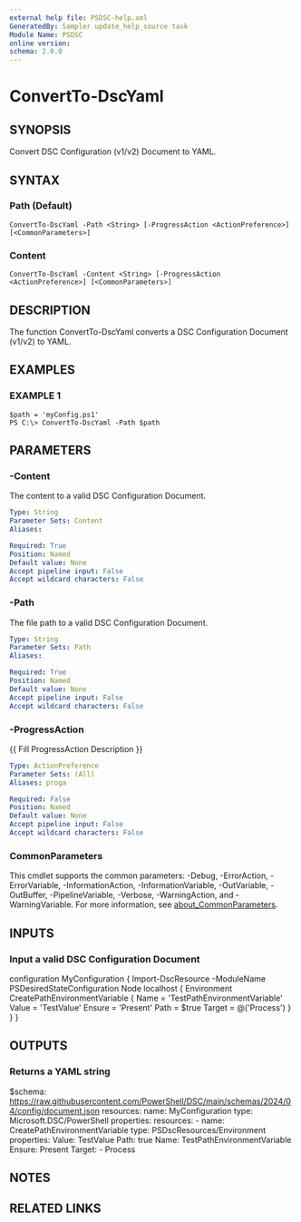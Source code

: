 ```yaml
---
external help file: PSDSC-help.xml
GeneratedBy: Sampler update_help_source task
Module Name: PSDSC
online version:
schema: 2.0.0
---
```


# ConvertTo-DscYaml

## SYNOPSIS
Convert DSC Configuration (v1/v2) Document to YAML.

## SYNTAX

### Path (Default)
```
ConvertTo-DscYaml -Path <String> [-ProgressAction <ActionPreference>] [<CommonParameters>]
```

### Content
```
ConvertTo-DscYaml -Content <String> [-ProgressAction <ActionPreference>] [<CommonParameters>]
```

## DESCRIPTION
The function ConvertTo-DscYaml converts a DSC Configuration Document (v1/v2) to YAML.

## EXAMPLES

### EXAMPLE 1
```
$path = 'myConfig.ps1'
PS C:\> ConvertTo-DscYaml -Path $path
```

## PARAMETERS

### -Content
The content to a valid DSC Configuration Document.

```yaml
Type: String
Parameter Sets: Content
Aliases:

Required: True
Position: Named
Default value: None
Accept pipeline input: False
Accept wildcard characters: False
```

### -Path
The file path to a valid DSC Configuration Document.

```yaml
Type: String
Parameter Sets: Path
Aliases:

Required: True
Position: Named
Default value: None
Accept pipeline input: False
Accept wildcard characters: False
```

### -ProgressAction
{{ Fill ProgressAction Description }}

```yaml
Type: ActionPreference
Parameter Sets: (All)
Aliases: proga

Required: False
Position: Named
Default value: None
Accept pipeline input: False
Accept wildcard characters: False
```

### CommonParameters
This cmdlet supports the common parameters: -Debug, -ErrorAction, -ErrorVariable, -InformationAction, -InformationVariable, -OutVariable, -OutBuffer, -PipelineVariable, -Verbose, -WarningAction, and -WarningVariable. For more information, see [about_CommonParameters](http://go.microsoft.com/fwlink/?LinkID=113216).

## INPUTS

### Input a valid DSC Configuration Document
configuration MyConfiguration {
    Import-DscResource -ModuleName PSDesiredStateConfiguration
    Node localhost
    {
        Environment CreatePathEnvironmentVariable
        {
            Name = 'TestPathEnvironmentVariable'
            Value = 'TestValue'
            Ensure = 'Present'
            Path = $true
            Target = @('Process')
        }
    }
}
## OUTPUTS

### Returns a YAML string
$schema: https://raw.githubusercontent.com/PowerShell/DSC/main/schemas/2024/04/config/document.json
resources:
    name: MyConfiguration
    type: Microsoft.DSC/PowerShell
    properties:
        resources:
        - name: CreatePathEnvironmentVariable
        type: PSDscResources/Environment
        properties:
            Value: TestValue
            Path: true
            Name: TestPathEnvironmentVariable
            Ensure: Present
            Target:
            - Process
## NOTES

## RELATED LINKS
